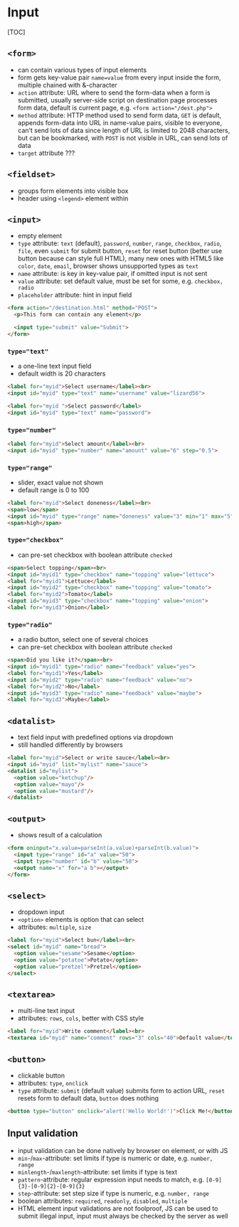 # Input

[TOC]

## `<form>`
- can contain various types of input elements
- form gets key-value pair `name=value` from every input inside the form, multiple chained with &-character
- `action` attribute: URL where to send the form-data when a form is submitted, usually server-side script on destination page processes form data, default is current page, e.g. `<form action="/dest.php">`
- `method` attribute: HTTP method used to send form data, `GET` is default, appends form-data into URL in name-value pairs, visible to everyone, can’t send lots of data since length of URL is limited to 2048 characters, but can be bookmarked, with `POST` is not visible in URL, can send lots of data
- `target` attribute ???


## `<fieldset>`
- groups form elements into visible box
- header using `<legend>` element within


## `<input>`
- empty element
- `type` attribute: `text` (default), `password`, `number`, `range`, `checkbox`, `radio`, `file`, even `submit` for submit button, `reset` for reset button (better use button because can style full HTML), many new ones with HTML5 like `color`, `date`, `email`, browser shows unsupported types as `text`
- `name` attribute: is key in key-value pair, if omitted input is not sent
- `value` attribute: set default value, must be set for some, e.g. `checkbox, radio`
- `placeholder` attribute: hint in input field

```html
<form action="/destination.html" method="POST">
  <p>This form can contain any element</p>

  <input type="submit" value="Submit">
</form>
```

### `type="text"`
- a one-line text input field
- default width is 20 characters

```html
<label for="myid">Select username</label><br>
<input id="myid" type="text" name="username" value="lizard56">
```

```html
<label for="myid ">Select password</label>
<input id="myid" type="text" name="password">
```

### `type="number"`

```html
<label for="myid">Select amount</label><br>
<input id="myid" type="number" name="amount" value="6" step="0.5">
```

### `type="range"`
- slider, exact value not shown
- default range is 0 to 100

```html
<label for="myid">Select doneness</label><br>
<span>low</span>
<input id="myid" type="range" name="doneness" value="3" min="1" max="5">
<span>high</span>
```

### `type="checkbox"`
- can pre-set checkbox with boolean attribute `checked`

```html
<span>Select topping</span><br>
<input id="myid1" type="checkbox" name="topping" value="lettuce">
<label for="myid1">Lettuce</label>
<input id="myid2" type="checkbox" name="topping" value="tomato">
<label for="myid2">Tomato</label>
<input id="myid3" type="checkbox" name="topping" value="onion">
<label for="myid3">Onion</label>
```

### `type="radio"`
- a radio button, select one of several choices
- can pre-set checkbox with boolean attribute `checked`

```html
<span>Did you like it?</span><br>
<input id="myid1" type="radio" name="feedback" value="yes">
<label for="myid1">Yes</label>
<input id="myid2" type="radio" name="feedback" value="no">
<label for="myid2">No</label>
<input id="myid3" type="radio" name="feedback" value="maybe">
<label for="myid3">Maybe</label>
```


## `<datalist>`
- text field input with predefined options via dropdown
- still handled differently by browsers

```html
<label for="myid">Select or write sauce</label><br>
<input id="myid" list="mylist" name="sauce">
<datalist id="mylist">
  <option value="ketchup"/>
  <option value="mayo"/>
  <option value="mustard"/>
</datalist>
```


## `<output>`
- shows result of a calculation

```html
<form oninput="x.value=parseInt(a.value)+parseInt(b.value)">
  <input type="range" id="a" value="50">
  <input type="number" id="b" value="50">
  <output name="x" for="a b"></output>
</form>
```


## `<select>`
- dropdown input
- `<option>` elements is option that can select
- attributes: `multiple`, `size`

```html
<label for="myid">Select bun</label><br>
<select id="myid" name="bread">
  <option value="sesame">Sesame</option>
  <option value="potatoe">Potato</option>
  <option value="pretzel">Pretzel</option>
</select>
```


## `<textarea>`
- multi-line text input
- attributes: `rows`, `cols`, better with CSS style

```html
<label for="myid">Write comment</label><br>
<textarea id="myid" name="comment" rows="3" cols="40">Default value</textarea>
```


## `<button>`
- clickable button
- attributes: `type`, `onclick`
- `type` attribute: `submit` (default value) submits form to action URL, `reset` resets form to default data, `button` does nothing

```html
<button type="button" onclick="alert('Hello World!')">Click Me!</button>
```


## Input validation
- input validation can be done natively by browser on element, or with JS
- `min`-/`max`-attribute: set limits if type is numeric or date, e.g. `number, range`
- `minlength`-/`maxlength`-attribute: set limits if type is text
- `pattern`-attribute: regular expression input needs to match, e.g. `[0-9]{3}-[0-9]{2}-[0-9]{3}`
- `step`-attribute: set step size if type is numeric, e.g. `number, range`
- boolean attributes: `required`, `readonly`, `disabled`, `multiple`
- HTML element input validations are not foolproof, JS can be used to submit illegal input, input must always be checked by the server as well